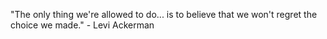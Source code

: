 "The only thing we're allowed to do... is to believe that we won't regret the choice we made." - Levi Ackerman